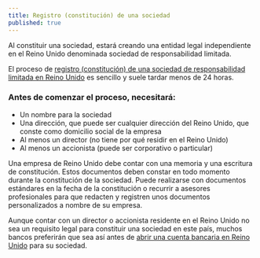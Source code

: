 ```yaml
---
title: Registro (constitución) de una sociedad
published: true
---
```

Al constituir una sociedad, estará creando una entidad legal independiente en el Reino Unido denominada sociedad de responsabilidad limitada.

El proceso de [registro (constitución) de una sociedad de responsabilidad limitada en Reino Unido](https://www.gov.uk/register-a-company-online) es sencillo y suele tardar menos de 24 horas.
 
### Antes de comenzar el proceso, necesitará:

- Un nombre para la sociedad
- Una dirección, que puede ser cualquier dirección del Reino Unido, que conste como domicilio social de la empresa
- Al menos un director (no tiene por qué residir en el Reino Unido)
- Al menos un accionista (puede ser corporativo o particular)
 
Una empresa de Reino Unido debe contar con una memoria y una escritura de constitución. Estos documentos deben constar en todo momento durante la constitución de la sociedad. Puede realizarse con documentos estándares en la fecha de la constitución o recurrir a asesores profesionales para que redacten y registren unos documentos personalizados a nombre de su empresa.

Aunque contar con un director o accionista residente en el Reino Unido no sea un requisito legal para constituir una sociedad en este país, muchos bancos preferirán que sea así antes de [abrir una cuenta bancaria en Reino Unido](/es/setup-guide/open-a-business-account/) para su sociedad.

